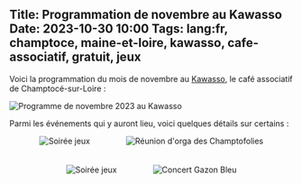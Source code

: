 Title: Programmation de novembre au Kawasso
Date: 2023-10-30 10:00
Tags: lang:fr, champtoce, maine-et-loire, kawasso, cafe-associatif, gratuit, jeux
---

Voici la programmation du mois de novembre au [Kawasso](tag/kawasso.html),
le café associatif de Champtocé-sur-Loire :

![Programme de novembre 2023 au Kawasso](images/2023/10/Kawasso-Programmation-novembre-2023.jpg)

Parmi les événements qui y auront lieu, voici quelques détails sur certains :

<div class="side-by-side">
  <img alt="Soirée jeux" src="images/2023/10/2023-11-02-Soiree-jeux.jpg">
  <img alt="Réunion d'orga des Champtofolies" src="images/2023/10/2023-11-06-Orga-Champtofolies.jpg">
</div>
<br><br>

<div class="side-by-side">
  <img alt="Soirée jeux" src="images/2023/10/2023-11-16-Soiree-jeux.jpg">
  <img alt="Concert Gazon Bleu" src="images/2023/10/2023-11-24-GazonBleu-Affiche-v3.png">
</div>

<style>
@media (min-width:768px) {
  .side-by-side {
    display: flex;
    justify-content: center;
    align-items: center;
  }
  .side-by-side > * { margin: 0 2rem; }
}
</style>
<script>
// Make all article images clickables / openable in a new tab:
document.querySelectorAll("article img").forEach((img) => {
    if (img.parentElement.tagName !== "A") {
        var a = document.createElement('a');
        a.href = img.src;
        a.target = "_blank";
        img.parentElement.insertBefore(a, img);
        a.appendChild(img); // reparent <img>
    }
});
</script>
